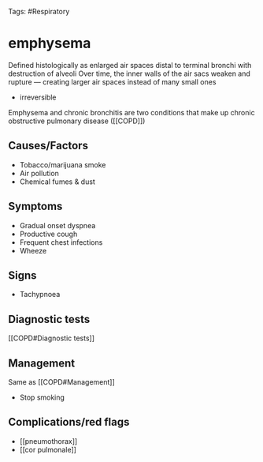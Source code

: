 Tags: #Respiratory

# emphysema

Defined histologically as enlarged air spaces distal to terminal bronchi with destruction of alveoli Over time, the inner walls of the air sacs weaken and rupture — creating larger air spaces instead of many small ones

- irreversible

Emphysema and chronic bronchitis are two conditions that make up chronic obstructive pulmonary disease ([[COPD]])

## Causes/Factors

- Tobacco/marijuana smoke
- Air pollution
- Chemical fumes & dust

## Symptoms

- Gradual onset dyspnea
- Productive cough
- Frequent chest infections
- Wheeze

## Signs

- Tachypnoea

## Diagnostic tests

[[COPD#Diagnostic tests]]

## Management

Same as [[COPD#Management]]

- Stop smoking

## Complications/red flags

- [[pneumothorax]]
- [[cor pulmonale]]

